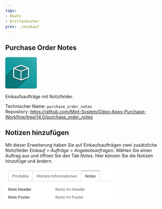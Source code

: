 ```yaml
---
tags:
- HowTo
- Drittanbieter
prev: ./einkauf
---
```

## Purchase Order Notes
![icon_oms_box](assets/icon_oms_box.png)

 Einkaufsaufträge mit Notizfelder.

Technischer Name: `purchase_order_notes`\
Repository: <https://github.com/Mint-System/Odoo-Apps-Purchase-Workflow/tree/14.0/purchase_order_notes>

## Notizen hinzufügen

Mit dieser Erweiterung haben Sie auf Einkaufsaufträgen zwei zusätzliche Notizfelder *Einkauf > Aufträge > Angebotsanfragen*. Wählen Sie einen Auftrag aus und öffnen Sie den Tab *Notes*. Hier können Sie die Notizen hinzufüge und ändern.

![](assets/Purchase%20Order%20Notes.png)